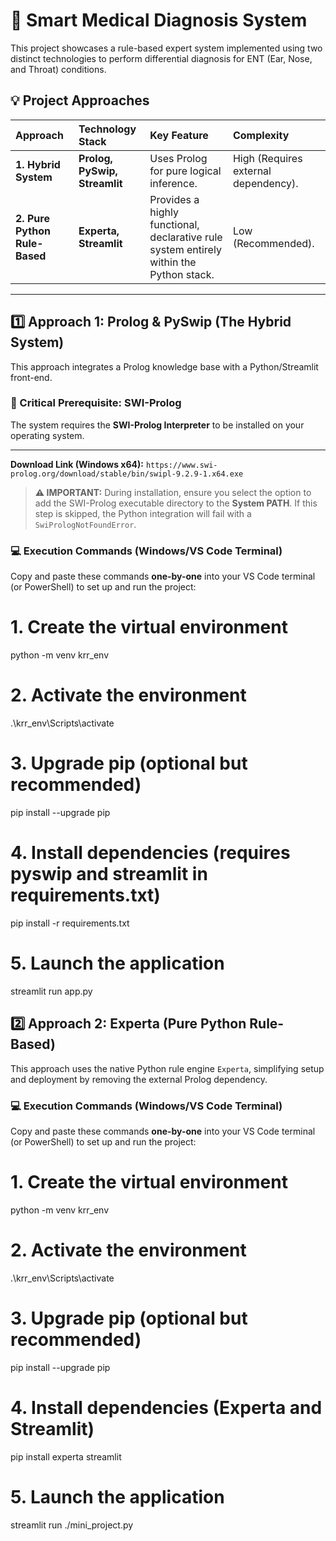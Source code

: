 # 🧠 Smart Medical Diagnosis System

This project showcases a rule-based expert system implemented using two distinct technologies to perform differential diagnosis for ENT (Ear, Nose, and Throat) conditions.

## 💡 Project Approaches

| Approach | Technology Stack | Key Feature | Complexity |
| :--- | :--- | :--- | :--- |
| **1. Hybrid System** | **Prolog, PySwip, Streamlit** | Uses Prolog for pure logical inference. | High (Requires external dependency). |
| **2. Pure Python Rule-Based** | **Experta, Streamlit** | Provides a highly functional, declarative rule system entirely within the Python stack. | Low (Recommended). |

---

## 1️⃣ Approach 1: Prolog & PySwip (The Hybrid System)

This approach integrates a Prolog knowledge base with a Python/Streamlit front-end.

### 🛑 Critical Prerequisite: SWI-Prolog

The system requires the **SWI-Prolog Interpreter** to be installed on your operating system.

****

**Download Link (Windows x64):**
`https://www.swi-prolog.org/download/stable/bin/swipl-9.2.9-1.x64.exe`

> **⚠️ IMPORTANT:** During installation, ensure you select the option to add the SWI-Prolog executable directory to the **System PATH**. If this step is skipped, the Python integration will fail with a `SwiPrologNotFoundError`.

### 💻 Execution Commands (Windows/VS Code Terminal)

Copy and paste these commands **one-by-one** into your VS Code terminal (or PowerShell) to set up and run the project:

# 1. Create the virtual environment
python -m venv krr_env 

# 2. Activate the environment
.\krr_env\Scripts\activate

# 3. Upgrade pip (optional but recommended)
pip install --upgrade pip 

# 4. Install dependencies (requires pyswip and streamlit in requirements.txt)
pip install -r requirements.txt

# 5. Launch the application
streamlit run app.py



## 2️⃣ Approach 2: Experta (Pure Python Rule-Based)

This approach uses the native Python rule engine `Experta`, simplifying setup and deployment by removing the external Prolog dependency.

### 💻 Execution Commands (Windows/VS Code Terminal)

Copy and paste these commands **one-by-one** into your VS Code terminal (or PowerShell) to set up and run the project:


# 1. Create the virtual environment
python -m venv krr_env 

# 2. Activate the environment
.\krr_env\Scripts\activate

# 3. Upgrade pip (optional but recommended)
pip install --upgrade pip 

# 4. Install dependencies (Experta and Streamlit)
pip install experta streamlit

# 5. Launch the application
streamlit run ./mini_project.py
